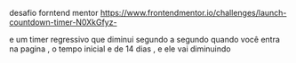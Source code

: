 desafio forntend mentor https://www.frontendmentor.io/challenges/launch-countdown-timer-N0XkGfyz-

e um timer regressivo que diminui segundo a segundo quando você entra na pagina , o tempo inicial e de 14 dias , e ele vai diminuindo 
